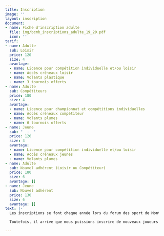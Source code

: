 ```yaml
---
title: Inscription
image: ''
layout: inscription
document:
- name: Fiche d'inscription adulte
  file: img/bcmb_inscriptions_adulte_19_20.pdf
  icon: ''
tarif:
- name: Adulte
  sub: Loisir
  price: 120
  size: 4
  avantage:
  - name: Licence pour compétition individuelle et/ou loisir
  - name: Accès créneaux loisir
  - name: Volants plastique
  - name: 3 tournois offerts
- name: Adulte
  sub: Compétiteurs
  price: 180
  size: 4
  avantage:
  - name: Licence pour championnat et compétitions individuelles
  - name: Accès créneaux compétiteur
  - name: Volants plumes
  - name: 6 tournois offerts
- name: Jeune
  sub: "  -  "
  price: 120
  size: 4
  avantage:
  - name: Licence pour compétition individuelle et/ou loisir
  - name: Accès créneaux jeunes
  - name: Volants plumes
- name: Adulte
  sub: Nouvel adhérent (Loisir ou Compétiteur)
  price: 180
  size: 6
  avantage: []
- name: Jeune
  sub: Nouvel adhérent
  price: 130
  size: 6
  avantage: []
text: |-
  Les inscriptions se font chaque année lors du forum des sport de Montigny-le-Bretonneux.

  Toutefois, il arrive que nous puissions inscrire de nouveaux joueurs en cours d'année si des places se libèrent.

---
```

